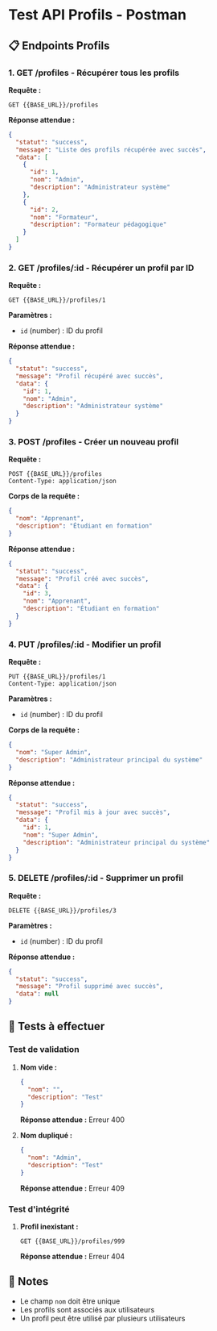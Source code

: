 # Test API Profils - Postman

## 📋 Endpoints Profils

### 1. GET /profiles - Récupérer tous les profils

**Requête :**
```http
GET {{BASE_URL}}/profiles
```

**Réponse attendue :**
```json
{
  "statut": "success",
  "message": "Liste des profils récupérée avec succès",
  "data": [
    {
      "id": 1,
      "nom": "Admin",
      "description": "Administrateur système"
    },
    {
      "id": 2,
      "nom": "Formateur",
      "description": "Formateur pédagogique"
    }
  ]
}
```

### 2. GET /profiles/:id - Récupérer un profil par ID

**Requête :**
```http
GET {{BASE_URL}}/profiles/1
```

**Paramètres :**
- `id` (number) : ID du profil

**Réponse attendue :**
```json
{
  "statut": "success",
  "message": "Profil récupéré avec succès",
  "data": {
    "id": 1,
    "nom": "Admin",
    "description": "Administrateur système"
  }
}
```

### 3. POST /profiles - Créer un nouveau profil

**Requête :**
```http
POST {{BASE_URL}}/profiles
Content-Type: application/json
```

**Corps de la requête :**
```json
{
  "nom": "Apprenant",
  "description": "Étudiant en formation"
}
```

**Réponse attendue :**
```json
{
  "statut": "success",
  "message": "Profil créé avec succès",
  "data": {
    "id": 3,
    "nom": "Apprenant",
    "description": "Étudiant en formation"
  }
}
```

### 4. PUT /profiles/:id - Modifier un profil

**Requête :**
```http
PUT {{BASE_URL}}/profiles/1
Content-Type: application/json
```

**Paramètres :**
- `id` (number) : ID du profil

**Corps de la requête :**
```json
{
  "nom": "Super Admin",
  "description": "Administrateur principal du système"
}
```

**Réponse attendue :**
```json
{
  "statut": "success",
  "message": "Profil mis à jour avec succès",
  "data": {
    "id": 1,
    "nom": "Super Admin",
    "description": "Administrateur principal du système"
  }
}
```

### 5. DELETE /profiles/:id - Supprimer un profil

**Requête :**
```http
DELETE {{BASE_URL}}/profiles/3
```

**Paramètres :**
- `id` (number) : ID du profil

**Réponse attendue :**
```json
{
  "statut": "success",
  "message": "Profil supprimé avec succès",
  "data": null
}
```

## 🧪 Tests à effectuer

### Test de validation
1. **Nom vide :**
   ```json
   {
     "nom": "",
     "description": "Test"
   }
   ```
   **Réponse attendue :** Erreur 400

2. **Nom dupliqué :**
   ```json
   {
     "nom": "Admin",
     "description": "Test"
   }
   ```
   **Réponse attendue :** Erreur 409

### Test d'intégrité
1. **Profil inexistant :**
   ```http
   GET {{BASE_URL}}/profiles/999
   ```
   **Réponse attendue :** Erreur 404

## 📝 Notes

- Le champ `nom` doit être unique
- Les profils sont associés aux utilisateurs
- Un profil peut être utilisé par plusieurs utilisateurs
